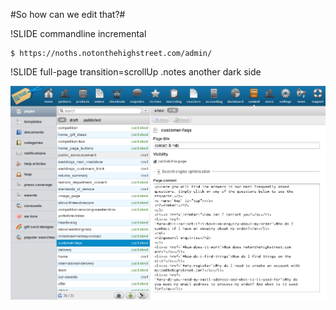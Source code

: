 #So how can we edit that?#

!SLIDE commandline incremental

	$ https://noths.notonthehighstreet.com/admin/

!SLIDE full-page transition=scrollUp
.notes another dark side

![octocat](cms_pages.png)